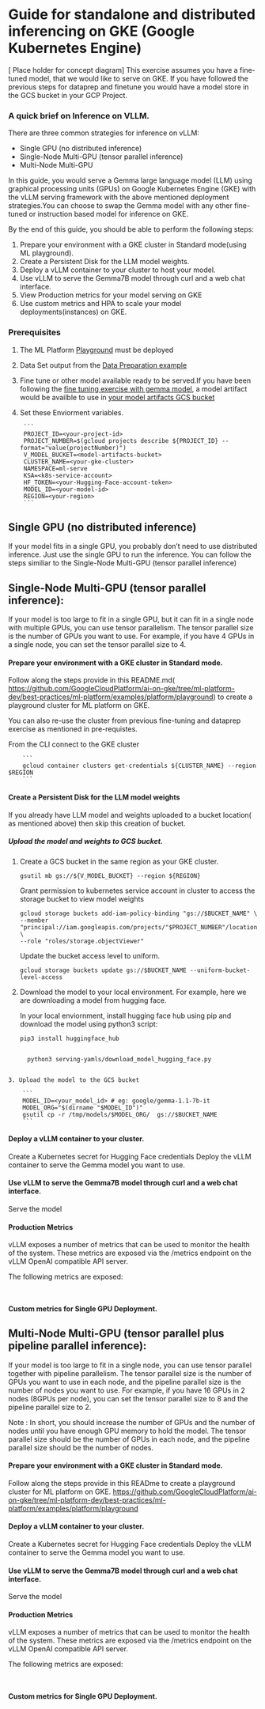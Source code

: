 # Guide for standalone and distributed inferencing on GKE (Google Kubernetes Engine)

[ Place holder for concept diagram]
This exercise assumes you have a fine-tuned model, that we would like to serve on GKE.
If you have followed the previous steps for dataprep and finetune you would have a model store in the GCS bucket in your GCP Project.

### A quick brief on Inference on VLLM.

There are three common strategies for inference on vLLM:

- Single GPU (no distributed inference)
- Single-Node Multi-GPU (tensor parallel inference)
- Multi-Node Multi-GPU 

In this guide, you would serve a Gemma large language model (LLM) using graphical processing units (GPUs) on Google Kubernetes Engine (GKE) with the vLLM serving framework with the above mentioned deployment strategies.You can choose to swap the Gemma model with any other fine-tuned or instruction based model for inference on GKE.

By the end of this guide, you should be able to perform the following steps:

1. Prepare your environment with a GKE cluster in Standard mode(using ML playground).
2. Create a Persistent Disk for the LLM model weights.
2. Deploy a vLLM container to your cluster to host your model.
3. Use vLLM to serve the Gemma7B model through curl and a web chat interface.
4. View Production metrics for your model serving on GKE
5. Use custom metrics and HPA to scale your model deployments(instances) on GKE.

### Prerequisites
1. The ML Platform [Playground]( https://github.com/GoogleCloudPlatform/ai-on-gke/tree/ml-platform-dev/best-practices/ml-platform/examples/platform/playground) must be deployed
2. Data Set output from the [Data Preparation example](https://github.com/GoogleCloudPlatform/ai-on-gke/tree/ml-platform-dev/best-practices/ml-platform/examples/use-case/datapreparation/gemma-it)
3. Fine tune or other model available ready to be served.If you have been following the [fine tuning exercise with gemma model](https://github.com/GoogleCloudPlatform/ai-on-gke/tree/ml-platform-dev/best-practices/ml-platform/examples/use-case/finetuning/pytorch), a model artifact would be availble to use in [your model artifacts GCS bucket](https://github.com/GoogleCloudPlatform/ai-on-gke/tree/ml-platform-dev/best-practices/ml-platform/examples/use-case/finetuning/pytorch)
4. Set these Enviorment variables.

        ```
        PROJECT_ID=<your-project-id>
        PROJECT_NUMBER=$(gcloud projects describe ${PROJECT_ID} --format="value(projectNumber)")
        V_MODEL_BUCKET=<model-artifacts-bucket>
        CLUSTER_NAME=<your-gke-cluster>
        NAMESPACE=ml-serve
        KSA=<k8s-service-account>
        HF_TOKEN=<your-Hugging-Face-account-token>
        MODEL_ID=<your-model-id>
        REGION=<your-region>
        ```



## Single GPU (no distributed inference)

If your model fits in a single GPU, you probably don’t need to use distributed inference. Just use the single GPU to run the inference.
You can follow the steps similiar to the Single-Node Multi-GPU (tensor parallel inference)

## Single-Node Multi-GPU (tensor parallel inference):

If your model is too large to fit in a single GPU, but it can fit in a single node with multiple GPUs, you can use tensor parallelism. The tensor parallel size is the number of GPUs you want to use. For example, if you have 4 GPUs in a single node, you can set the tensor parallel size to 4.

#### Prepare your environment with a GKE cluster in Standard mode.

Follow along the steps provide in this README.md( https://github.com/GoogleCloudPlatform/ai-on-gke/tree/ml-platform-dev/best-practices/ml-platform/examples/platform/playground) to create a playground cluster for ML platform on GKE.

You can also re-use the cluster from previous fine-tuning and dataprep exercise as mentioned in pre-requistes.

From the CLI connect to the GKE cluster

        ```
        gcloud container clusters get-credentials ${CLUSTER_NAME} --region $REGION
        ```

#### Create a Persistent Disk for the LLM model weights

If you already have LLM model and weights uploaded to a bucket location( as mentioned above) then skip this creation of bucket.

##### Upload the model and weights to GCS bucket.

   1. Create a GCS bucket in the same region as your GKE cluster.
        ```
        gsutil mb gs://${V_MODEL_BUCKET} --region ${REGION}
        ```

        Grant permission to kubernetes service account in cluster to access the storage bucket to view model weights
        ```
        gcloud storage buckets add-iam-policy-binding "gs://$BUCKET_NAME" \
        --member "principal://iam.googleapis.com/projects/"$PROJECT_NUMBER"/locations/global/workloadIdentityPools/${PROJECT_ID}.svc.id.goog/subject/ns/$NAMESPACE/sa/$KSA" \
        --role "roles/storage.objectViewer"
        ```
        Update the bucket access level to uniform.

        ```
        gcloud storage buckets update gs://$BUCKET_NAME --uniform-bucket-level-access
        ```

   2. Download the model to your local environment. For example, here we are downloading a model from hugging face.

        In your local enviornment, install hugging face hub using pip and download the model using python3 script:
        ```
        pip3 install huggingface_hub
        ```
        <code>
        python3 serving-yamls/download_model_hugging_face.py
        </code>

    3. Upload the model to the GCS bucket

        ```
        MODEL_ID=<your_model_id> # eg: google/gemma-1.1-7b-it
        MODEL_ORG="$(dirname "$MODEL_ID")"      
        gsutil cp -r /tmp/models/$MODEL_ORG/  gs://$BUCKET_NAME
        ```
        


   



       

#### Deploy a vLLM container to your cluster.

Create a Kubernetes secret for Hugging Face credentials
Deploy the vLLM container to serve the Gemma model you want to use.

#### Use vLLM to serve the Gemma7B model through curl and a web chat interface.

Serve the model

#### Production Metrics
vLLM exposes a number of metrics that can be used to monitor the health of the system. These metrics are exposed via the /metrics endpoint on the vLLM OpenAI compatible API server.

The following metrics are exposed:

```


```

#### Custom metrics for Single GPU Deployment.


## Multi-Node Multi-GPU (tensor parallel plus pipeline parallel inference):
If your model is too large to fit in a single node, you can use tensor parallel together with pipeline parallelism. The tensor parallel size is the number of GPUs you want to use in each node, and the pipeline parallel size is the number of nodes you want to use. For example, if you have 16 GPUs in 2 nodes (8GPUs per node), you can set the tensor parallel size to 8 and the pipeline parallel size to 2.

Note : In short, you should increase the number of GPUs and the number of nodes until you have enough GPU memory to hold the model. The tensor parallel size should be the number of GPUs in each node, and the pipeline parallel size should be the number of nodes.

#### Prepare your environment with a GKE cluster in Standard mode.

Follow along the steps provide in this READme to create a playground cluster for ML platform on GKE.
        https://github.com/GoogleCloudPlatform/ai-on-gke/tree/ml-platform-dev/best-practices/ml-platform/examples/platform/playground

#### Deploy a vLLM container to your cluster.

Create a Kubernetes secret for Hugging Face credentials
Deploy the vLLM container to serve the Gemma model you want to use.

#### Use vLLM to serve the Gemma7B model through curl and a web chat interface.

Serve the model

#### Production Metrics
vLLM exposes a number of metrics that can be used to monitor the health of the system. These metrics are exposed via the /metrics endpoint on the vLLM OpenAI compatible API server.

The following metrics are exposed:

```


```

#### Custom metrics for Single GPU Deployment.
